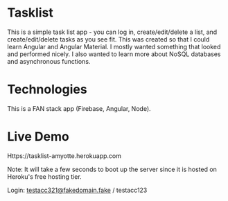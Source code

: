 # Tasklist
This is a simple task list app - you can log in, create/edit/delete a list, and create/edit/delete tasks as you see fit. This was created so that I could learn Angular and Angular Material. I mostly wanted something that looked and performed nicely. I also wanted to learn more about NoSQL databases and asynchronous functions.

# Technologies
This is a FAN stack app (Firebase, Angular, Node).

# Live Demo
Https://tasklist-amyotte.herokuapp.com

Note: It will take a few seconds to boot up the server since it is hosted on Heroku's free hosting tier.

Login:
testacc321@fakedomain.fake / testacc123
